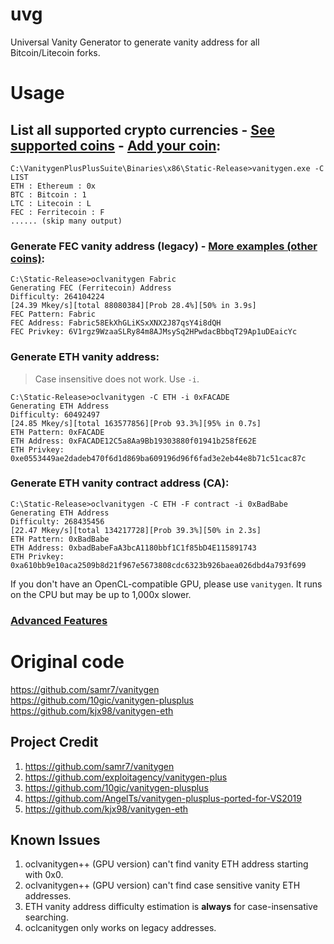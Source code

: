 # uvg
Universal Vanity Generator to generate vanity address for all Bitcoin/Litecoin forks.

# Usage
## List all supported crypto currencies - [See supported coins](https://github.com/koh-gt/uvg/wiki/Supported-coins) - [Add your coin](https://github.com/koh-gt/uvg/wiki/Add-coin):
```
C:\VanitygenPlusPlusSuite\Binaries\x86\Static-Release>vanitygen.exe -C LIST
ETH : Ethereum : 0x
BTC : Bitcoin : 1
LTC : Litecoin : L
FEC : Ferritecoin : F
...... (skip many output)
```

### Generate FEC vanity address (legacy) - [More examples (other coins)](https://github.com/koh-gt/uvg/wiki/Supported-coins):
```
C:\Static-Release>oclvanitygen Fabric
Generating FEC (Ferritecoin) Address
Difficulty: 264104224
[24.39 Mkey/s][total 88080384][Prob 28.4%][50% in 3.9s]
FEC Pattern: Fabric
FEC Address: Fabric58EkXhGLiKSxXNX2J87qsY4i8dQH
FEC Privkey: 6V1rgz9WzaaSLRy84m8AJMsySq2HPwdacBbbqT29Ap1uDEaicYc
```

### Generate ETH vanity address:
>Case insensitive does not work. Use `-i`.
```
C:\Static-Release>oclvanitygen -C ETH -i 0xFACADE
Generating ETH Address
Difficulty: 60492497
[24.85 Mkey/s][total 163577856][Prob 93.3%][95% in 0.7s]
ETH Pattern: 0xFACADE
ETH Address: 0xFACADE12C5a8Aa9Bb19303880f01941b258fE62E
ETH Privkey: 0xe0553449ae2dadeb470f6d1d869ba609196d96f6fad3e2eb44e8b71c51cac87c
```

### Generate ETH vanity contract address (CA):
```
C:\Static-Release>oclvanitygen -C ETH -F contract -i 0xBadBabe
Generating ETH Address
Difficulty: 268435456
[22.47 Mkey/s][total 134217728][Prob 39.3%][50% in 2.3s]
ETH Pattern: 0xBadBabe
ETH Address: 0xbadBabeFaA3bcA1180bbf1C1f85bD4E115891743
ETH Privkey: 0xa610bb9e10aca2509b8d21f967e5673808cdc6323b926baea026dbd4a793f699
```

If you don't have an OpenCL-compatible GPU, please use `vanitygen`. It runs on the CPU but may be up to 1,000x slower.

### [Advanced Features](https://github.com/koh-gt/uvg/wiki/Advanced-Features)

# Original code
https://github.com/samr7/vanitygen  
https://github.com/10gic/vanitygen-plusplus  
https://github.com/kjx98/vanitygen-eth  

## Project Credit 
1. https://github.com/samr7/vanitygen  
2. https://github.com/exploitagency/vanitygen-plus  
3. https://github.com/10gic/vanitygen-plusplus  
4. https://github.com/AngelTs/vanitygen-plusplus-ported-for-VS2019  
5. https://github.com/kjx98/vanitygen-eth  
 
## Known Issues
1. oclvanitygen++ (GPU version) can't find vanity ETH address starting with 0x0.  
2. oclvanitygen++ (GPU version) can't find case sensitive vanity ETH addresses.  
3. ETH vanity address difficulty estimation is **always** for case-insensative searching.  
4. oclcanitygen only works on legacy addresses.  


